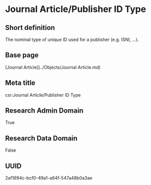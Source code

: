# Journal Article/Publisher ID Type
## Short definition
The nominal type of unique ID used for a publisher (e.g. ISNI, ...).
## Base page
[Journal Article](../Objects/Journal Article.md)
## Meta title
csr:Journal Article/Publisher ID Type
## Research Admin Domain
True
## Research Data Domain
False
## UUID
2af1694c-bcf0-49a1-a64f-547a48b0a3ae
